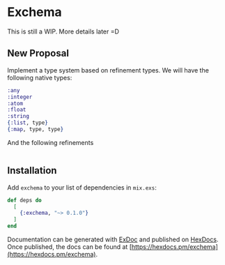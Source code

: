 # Exchema

This is still a WIP. More details later =D

## New Proposal

Implement a type system based on refinement types.
We will have the following native types:

```elixir
:any
:integer
:atom
:float
:string
{:list, type}
{:map, type, type}
```

And the following refinements

```
```

## Installation

Add `exchema` to your list of dependencies in `mix.exs`:

```elixir
def deps do
  [
    {:exchema, "~> 0.1.0"}
  ]
end
```

Documentation can be generated with [ExDoc](https://github.com/elixir-lang/ex_doc)
and published on [HexDocs](https://hexdocs.pm). Once published, the docs can
be found at [https://hexdocs.pm/exchema](https://hexdocs.pm/exchema).
